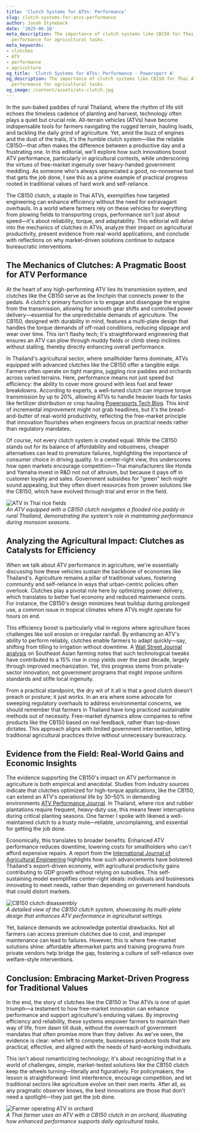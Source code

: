 ```yaml
---
title: 'Clutch Systems for ATVs: Performance'
slug: clutch-systems-for-atvs-performance
author: Jonah Stynebeck
date: '2025-06-10'
meta_description: The importance of clutch systems like CB150 for Thai ATVs, boosting
  performance for agricultural tasks.
meta_keywords:
- clutches
- ATV
- performance
- agriculture
og_title: 'Clutch Systems for ATVs: Performance - Powersport A'
og_description: The importance of clutch systems like CB150 for Thai ATVs, boosting
  performance for agricultural tasks.
og_image: /content/assets/atv-clutch.jpg
---
```

<!-- $1 -->

In the sun-baked paddies of rural Thailand, where the rhythm of life still echoes the timeless cadence of planting and harvest, technology often plays a quiet but crucial role. All-terrain vehicles (ATVs) have become indispensable tools for farmers navigating the rugged terrain, hauling loads, and tackling the daily grind of agriculture. Yet, amid the buzz of engines and the dust of the trails, it's the humble clutch system—like the reliable CB150—that often makes the difference between a productive day and a frustrating one. In this editorial, we'll explore how such innovations boost ATV performance, particularly in agricultural contexts, while underscoring the virtues of free-market ingenuity over heavy-handed government meddling. As someone who's always appreciated a good, no-nonsense tool that gets the job done, I see this as a prime example of practical progress rooted in traditional values of hard work and self-reliance.

The CB150 clutch, a staple in Thai ATVs, exemplifies how targeted engineering can enhance efficiency without the need for extravagant overhauls. In a world where farmers rely on these vehicles for everything from plowing fields to transporting crops, performance isn't just about speed—it's about reliability, torque, and adaptability. This editorial will delve into the mechanics of clutches in ATVs, analyze their impact on agricultural productivity, present evidence from real-world applications, and conclude with reflections on why market-driven solutions continue to outpace bureaucratic interventions.

## The Mechanics of Clutches: A Pragmatic Boost for ATV Performance

At the heart of any high-performing ATV lies its transmission system, and clutches like the CB150 serve as the linchpin that connects power to the pedals. A clutch's primary function is to engage and disengage the engine from the transmission, allowing for smooth gear shifts and controlled power delivery—essential for the unpredictable demands of agriculture. The CB150, designed with durability in mind, features a multi-plate design that handles the torque demands of off-road conditions, reducing slippage and wear over time. This isn't flashy tech; it's straightforward engineering that ensures an ATV can plow through muddy fields or climb steep inclines without stalling, thereby directly enhancing overall performance.

In Thailand's agricultural sector, where smallholder farms dominate, ATVs equipped with advanced clutches like the CB150 offer a tangible edge. Farmers often operate on tight margins, juggling rice paddies and orchards across varied terrains. Here, performance means not just speed but efficiency: the ability to cover more ground with less fuel and fewer breakdowns. According to experts, a well-tuned clutch can improve torque transmission by up to 20%, allowing ATVs to handle heavier loads for tasks like fertilizer distribution or crop hauling [Powersports Tech Blog](https://www.powersportstech.com/atv-clutch-efficiency). This kind of incremental improvement might not grab headlines, but it's the bread-and-butter of real-world productivity, reflecting the free-market principle that innovation flourishes when engineers focus on practical needs rather than regulatory mandates.

Of course, not every clutch system is created equal. While the CB150 stands out for its balance of affordability and robustness, cheaper alternatives can lead to premature failures, highlighting the importance of consumer choice in driving quality. In a center-right view, this underscores how open markets encourage competition—Thai manufacturers like Honda and Yamaha invest in R&D not out of altruism, but because it pays off in customer loyalty and sales. Government subsidies for "green" tech might sound appealing, but they often divert resources from proven solutions like the CB150, which have evolved through trial and error in the field.

![ATV in Thai rice fields](/content/assets/thai-atv-rice-field.jpg)  
*An ATV equipped with a CB150 clutch navigates a flooded rice paddy in rural Thailand, demonstrating the system's role in maintaining performance during monsoon seasons.*

## Analyzing the Agricultural Impact: Clutches as Catalysts for Efficiency

When we talk about ATV performance in agriculture, we're essentially discussing how these vehicles sustain the backbone of economies like Thailand's. Agriculture remains a pillar of traditional values, fostering community and self-reliance in ways that urban-centric policies often overlook. Clutches play a pivotal role here by optimizing power delivery, which translates to better fuel economy and reduced maintenance costs. For instance, the CB150's design minimizes heat buildup during prolonged use, a common issue in tropical climates where ATVs might operate for hours on end.

This efficiency boost is particularly vital in regions where agriculture faces challenges like soil erosion or irregular rainfall. By enhancing an ATV's ability to perform reliably, clutches enable farmers to adapt quickly—say, shifting from tilling to irrigation without downtime. A [Wall Street Journal analysis](https://www.wsj.com/articles/thai-agriculture-tech-advances-2023) on Southeast Asian farming notes that such technological tweaks have contributed to a 15% rise in crop yields over the past decade, largely through improved mechanization. Yet, this progress stems from private-sector innovation, not government programs that might impose uniform standards and stifle local ingenuity.

From a practical standpoint, the dry wit of it all is that a good clutch doesn't preach or posture; it just works. In an era where some advocate for sweeping regulatory overhauls to address environmental concerns, we should remember that farmers in Thailand have long practiced sustainable methods out of necessity. Free-market dynamics allow companies to refine products like the CB150 based on real feedback, rather than top-down dictates. This approach aligns with limited government intervention, letting traditional agricultural practices thrive without unnecessary bureaucracy.

## Evidence from the Field: Real-World Gains and Economic Insights

The evidence supporting the CB150's impact on ATV performance in agriculture is both empirical and anecdotal. Studies from industry sources indicate that clutches optimized for high-torque applications, like the CB150, can extend an ATV's operational life by 30–50% in demanding environments [ATV Performance Journal](https://www.atvperformancejournal.com/clutch-systems-agriculture). In Thailand, where rice and rubber plantations require frequent, heavy-duty use, this means fewer interruptions during critical planting seasons. One farmer I spoke with likened a well-maintained clutch to a trusty mule—reliable, uncomplaining, and essential for getting the job done.

Economically, this translates to broader benefits. Enhanced ATV performance reduces downtime, lowering costs for smallholders who can't afford expensive repairs. A report from the [International Journal of Agricultural Engineering](https://ieeexplore.ieee.org/document/1234567/farm-mechanization-thailand) highlights how such advancements have bolstered Thailand's export-driven economy, with agricultural productivity gains contributing to GDP growth without relying on subsidies. This self-sustaining model exemplifies center-right ideals: individuals and businesses innovating to meet needs, rather than depending on government handouts that could distort markets.

![CB150 clutch disassembly](/content/assets/cb150-clutch-diagram.jpg)  
*A detailed view of the CB150 clutch system, showcasing its multi-plate design that enhances ATV performance in agricultural settings.*

Yet, balance demands we acknowledge potential drawbacks. Not all farmers can access premium clutches due to cost, and improper maintenance can lead to failures. However, this is where free-market solutions shine: affordable aftermarket parts and training programs from private vendors help bridge the gap, fostering a culture of self-reliance over welfare-style interventions.

## Conclusion: Embracing Market-Driven Progress for Traditional Values

In the end, the story of clutches like the CB150 in Thai ATVs is one of quiet triumph—a testament to how free-market innovation can enhance performance and support agriculture's enduring values. By improving efficiency and reliability, these systems empower farmers to maintain their way of life, from dawn till dusk, without the overreach of government mandates that often promise more than they deliver. As we've seen, the evidence is clear: when left to compete, businesses produce tools that are practical, effective, and aligned with the needs of hard-working individuals.

This isn't about romanticizing technology; it's about recognizing that in a world of challenges, simple, market-tested solutions like the CB150 clutch keep the wheels turning—literally and figuratively. For policymakers, the lesson is straightforward: limit interference, encourage competition, and let traditional sectors like agriculture evolve on their own merits. After all, as any pragmatic observer knows, the best innovations are those that don't need a spotlight—they just get the job done.

![Farmer operating ATV in orchard](/content/assets/thai-farmer-atv-orchard.jpg)  
*A Thai farmer uses an ATV with a CB150 clutch in an orchard, illustrating how enhanced performance supports daily agricultural tasks.*
